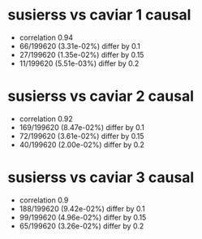 # susierss vs caviar  1 causal

- correlation 0.94
- 66/199620 (3.31e-02%) differ by 0.1
- 27/199620 (1.35e-02%) differ by 0.15
- 11/199620 (5.51e-03%) differ by 0.2


# susierss vs caviar  2 causal

- correlation 0.92
- 169/199620 (8.47e-02%) differ by 0.1
- 72/199620 (3.61e-02%) differ by 0.15
- 40/199620 (2.00e-02%) differ by 0.2


# susierss vs caviar  3 causal

- correlation 0.9
- 188/199620 (9.42e-02%) differ by 0.1
- 99/199620 (4.96e-02%) differ by 0.15
- 65/199620 (3.26e-02%) differ by 0.2


